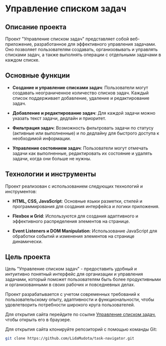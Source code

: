 # Управление списком задач

## Описание проекта

Проект "Управление списком задач" представляет собой веб-приложение, разработанное для эффективного управления задачами. Оно позволяет пользователям создавать, организовывать и управлять списками задач, а также выполнять операции с отдельными задачами в каждом списке.

## Основные функции

- **Создание и управление списками задач**: Пользователи могут создавать неограниченное количество списков задач. Каждый список поддерживает добавление, удаление и редактирование задач.
  
- **Добавление и редактирование задач**: Для каждой задачи можно указать текст задачи, дедлайн и приоритет.
  
- **Фильтрация задач**: Возможность фильтровать задачи по статусу (активные или выполненные) и по дедлайну для быстрого доступа к необходимой информации.
  
- **Управление состоянием задач**: Пользователи могут отмечать задачи как выполненные, редактировать их состояние и удалять задачи, когда они больше не нужны.

## Технологии и инструменты

Проект реализован с использованием следующих технологий и инструментов:

- **HTML, CSS, JavaScript**: Основные языки разметки, стилей и программирования для создания интерфейса и логики приложения.
  
- **Flexbox и Grid**: Используются для создания адаптивного и эффективного распределения элементов на странице.
  
- **Event Listeners и DOM Manipulation**: Использование JavaScript для обработки событий и изменения элементов на странице динамически.

## Цель проекта

Цель "Управление списком задач" - предоставить удобный и интуитивно понятный интерфейс для организации и управления задачами, который поможет пользователям быть более продуктивными и организованными в своих рабочих и повседневных делах.

Проект разрабатывается с учетом современных требований к пользовательскому опыту, адаптивности и функциональности, чтобы удовлетворить потребности широкого круга пользователей.

Для открытия сайта перейдите по ссылке [Управление списком задач](file:///D:/wamp64/www/test/pages/index.html), чтобы открыть его в браузере.

Для открытия сайта клонируйте репозиторий с помощью команды Git:

```bash
git clone https://github.com/LidaMudota/task-navigator.git